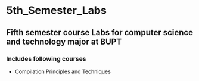# 5th_Semester_Labs
## Fifth semester course Labs for computer science and technology major at BUPT
### Includes following courses
- Compilation Principles and Techniques
